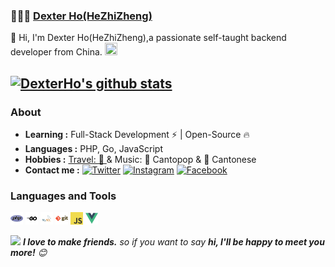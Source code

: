 ### 👨🏼‍💻 [Dexter Ho(HeZhiZheng)](https://hzz.cool)

👋 Hi, I'm Dexter Ho(HeZhiZheng),a passionate self-taught backend developer from China. <img src="https://pic.sopili.net/pub/emoji/twitter/2/72x72/1f1e8-1f1f3.png" width=20 height=20>

[![DexterHo's github stats](https://github-readme-stats.vercel.app/api?username=hezhizheng&show_icons=true&title_color=fff&icon_color=79ff97&text_color=9f9f9f&bg_color=151515)](https://github.com/hezhizheng)
---------------------------------------------------------------------------------------------------------------------------------------------------------------------------------


### About

-  **Learning :** Full-Stack Development :zap: | Open-Source :fire:    
-  **Languages :** PHP, Go, JavaScript
-  **Hobbies :** <a href="https://hzz.cool/travel-map" target="_blank"> Travel: 🧳 </a> &  Music: 🎵 Cantopop   & :loudspeaker: Cantonese 
-  **Contact me :** 
<a href="https://twitter.com/he_zhizheng" target="_blank"><img src="https://img.shields.io/badge/-Twitter-1da1f2?style=flat-square&labelColor=1da1f2&logo=twitter&logoColor=white" alt="Twitter"></a>
<a href="https://www.instagram.com/dexter_ho_cn/" target="_blank"><img src="https://img.shields.io/badge/Instagram-%23E4405F.svg?&style=flat-square&logo=instagram&logoColor=white" alt="Instagram"></a>
<a href="https://www.facebook.com/hezhizheng1026/" target="_blank"><img src="https://img.shields.io/badge/-Facebook-1da1f2?style=flat-square&labelColor=2278F2&logo=facebook&logoColor=white" alt="Facebook"></a>


### Languages and Tools


<code><img height="20" src="https://raw.githubusercontent.com/github/explore/80688e429a7d4ef2fca1e82350fe8e3517d3494d/topics/php/php.png"></code>
<code><img height="20" src="https://raw.githubusercontent.com/github/explore/80688e429a7d4ef2fca1e82350fe8e3517d3494d/topics/go/go.png"></code>
<code><img height="20" src="https://raw.githubusercontent.com/github/explore/80688e429a7d4ef2fca1e82350fe8e3517d3494d/topics/mysql/mysql.png"></code>
<code><img height="20" src="https://raw.githubusercontent.com/github/explore/80688e429a7d4ef2fca1e82350fe8e3517d3494d/topics/git/git.png"></code>
<code><img height="20" src="https://raw.githubusercontent.com/github/explore/80688e429a7d4ef2fca1e82350fe8e3517d3494d/topics/javascript/javascript.png"></code>
<code><img height="20" src="https://raw.githubusercontent.com/github/explore/80688e429a7d4ef2fca1e82350fe8e3517d3494d/topics/vue/vue.png"></code>



<img src="https://media.giphy.com/media/LnQjpWaON8nhr21vNW/giphy.gif" width="60"> <em><b>I love to make friends.</b> so if you want to say <b>hi, I'll be happy to meet you more!</b> 😊</em>
